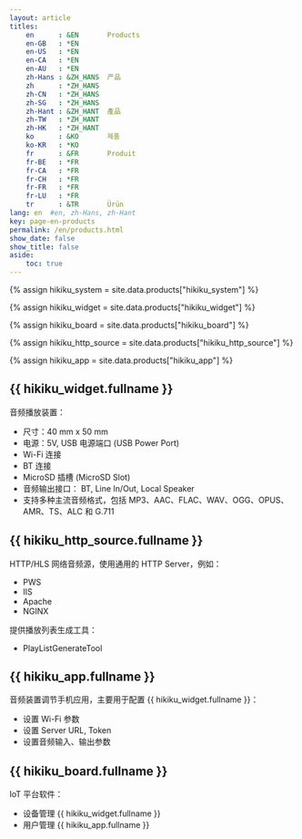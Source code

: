 ```yaml
---
layout: article
titles:
    en      : &EN       Products
    en-GB   : *EN
    en-US   : *EN
    en-CA   : *EN
    en-AU   : *EN
    zh-Hans : &ZH_HANS  产品
    zh      : *ZH_HANS
    zh-CN   : *ZH_HANS
    zh-SG   : *ZH_HANS
    zh-Hant : &ZH_HANT  產品
    zh-TW   : *ZH_HANT
    zh-HK   : *ZH_HANT
    ko      : &KO       제품
    ko-KR   : *KO
    fr      : &FR       Produit
    fr-BE   : *FR
    fr-CA   : *FR
    fr-CH   : *FR
    fr-FR   : *FR
    fr-LU   : *FR
    tr      : &TR       Ürün
lang: en  #en, zh-Hans, zh-Hant
key: page-en-products
permalink: /en/products.html
show_date: false
show_title: false
aside:
    toc: true
---
```



{% assign hikiku_system    = site.data.products["hikiku_system"] %}

{% assign hikiku_widget    = site.data.products["hikiku_widget"] %}

{% assign hikiku_board     = site.data.products["hikiku_board"] %}

{% assign hikiku_http_source   = site.data.products["hikiku_http_source"] %}

{% assign hikiku_app       = site.data.products["hikiku_app"] %}


## {{ hikiku_widget.fullname }}

音频播放装置：

- 尺寸：40 mm x 50 mm
- 电源：5V, USB 电源端口 (USB Power Port)
- Wi-Fi 连接
- BT 连接
- MicroSD 插槽 (MicroSD Slot)
- 音频输出接口： BT, Line In/Out, Local Speaker
- 支持多种主流音频格式，包括 MP3、AAC、FLAC、WAV、OGG、OPUS、AMR、TS、ALC 和 G.711


## {{ hikiku_http_source.fullname }}

HTTP/HLS 网络音频源，使用通用的 HTTP Server，例如：

- PWS
- IIS
- Apache
- NGINX

提供播放列表生成工具：

- PlayListGenerateTool


## {{ hikiku_app.fullname }}

音频装置调节手机应用，主要用于配置 {{ hikiku_widget.fullname }}：

- 设置 Wi-Fi 参数
- 设置 Server URL, Token 
- 设置音频输入、输出参数


## {{ hikiku_board.fullname }}

IoT 平台软件：

- 设备管理 {{ hikiku_widget.fullname }}
- 用户管理 {{ hikiku_app.fullname }}

